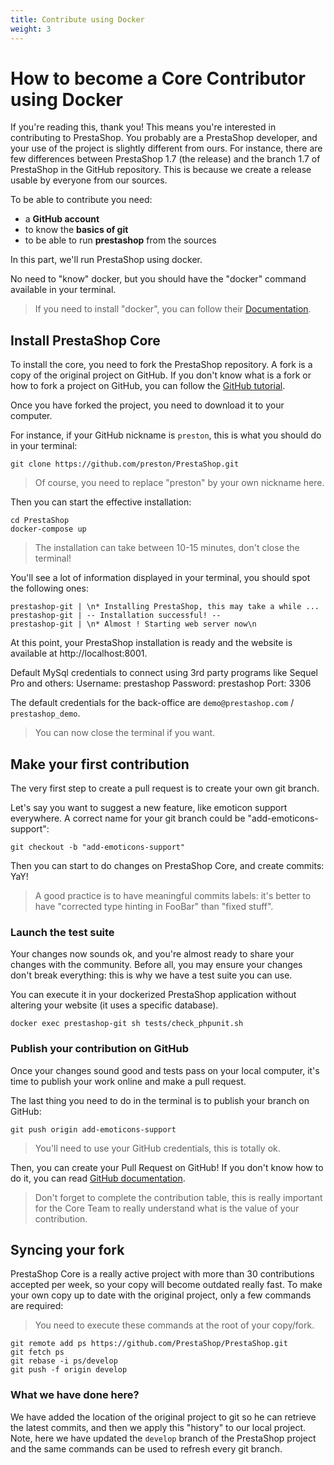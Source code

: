 ```yaml
---
title: Contribute using Docker
weight: 3
---
```


# How to become a Core Contributor using Docker

If you're reading this, thank you! This means you're interested in contributing to PrestaShop.
You probably are a PrestaShop developer, and your use of the project is slightly different from
ours. For instance, there are few differences between PrestaShop 1.7 (the release) and the branch 1.7
of PrestaShop in the GitHub repository. This is because we create a release usable by everyone from our sources.

To be able to contribute you need:

* a **GitHub account**
* to know the **basics of git**
* to be able to run **prestashop** from the sources

In this part, we'll run PrestaShop using docker.

No need to "know" docker, but you should have the "docker" command available in your terminal.

> If you need to install "docker", you can follow their [Documentation](https://docs.docker.com/install/).

## Install PrestaShop Core

To install the core, you need to fork the PrestaShop repository. A fork is a copy of the original project on GitHub.
If you don't know what is a fork or how to fork a project on GitHub, you can follow the [GitHub tutorial](https://help.github.com/articles/fork-a-repo/).

Once you have forked the project, you need to download it to your computer.

For instance, if your GitHub nickname is `preston`, this is what you should do in your terminal:


```
git clone https://github.com/preston/PrestaShop.git
```

> Of course, you need to replace "preston" by your own nickname here.

Then you can start the effective installation:

```
cd PrestaShop
docker-compose up
```

> The installation can take between 10-15 minutes, don't close the terminal!

You'll see a lot of information displayed in your terminal, you should spot the following ones:

```
prestashop-git | \n* Installing PrestaShop, this may take a while ...
prestashop-git | -- Installation successful! --
prestashop-git | \n* Almost ! Starting web server now\n
```

At this point, your PrestaShop installation is ready and the website is available at http://localhost:8001. 

Default MySql credentials to connect using 3rd party programs like Sequel Pro and others:
Username: prestashop
Password: prestashop
Port: 3306

The default credentials for the back-office are `demo@prestashop.com` / `prestashop_demo`.

> You can now close the terminal if you want.

## Make your first contribution

The very first step to create a pull request is to create your own git branch.

Let's say you want to suggest a new feature, like emoticon support everywhere. A correct name for your git branch could be "add-emoticons-support":

```
git checkout -b "add-emoticons-support"
```

Then you can start to do changes on PrestaShop Core, and create commits: YaY!

> A good practice is to have meaningful commits labels: it's better to have "corrected type hinting in FooBar" than "fixed stuff". 

### Launch the test suite

Your changes now sounds ok, and you're almost ready to share your changes with the community.
Before all, you may ensure your changes don't break everything: this is why we have a test suite you can use.

You can execute it in your dockerized PrestaShop application without altering your website (it uses a specific database).

```
docker exec prestashop-git sh tests/check_phpunit.sh
```

### Publish your contribution on GitHub

Once your changes sound good and tests pass on your local computer, it's time to publish your work online and make a pull request.

The last thing you need to do in the terminal is to publish your branch on GitHub:

```
git push origin add-emoticons-support
```

> You'll need to use your GitHub credentials, this is totally ok.

Then, you can create your Pull Request on GitHub! If you don't know how to do it, you can read [GitHub documentation](https://help.github.com/articles/creating-a-pull-request/).

> Don't forget to complete the contribution table, this is really important for the Core Team to really understand what is the value of your contribution.


## Syncing your fork

PrestaShop Core is a really active project with more than 30 contributions accepted per week, so your copy will become outdated
really fast. To make your own copy up to date with the original project, only a few commands are required:

> You need to execute these commands at the root of your copy/fork.

```
git remote add ps https://github.com/PrestaShop/PrestaShop.git
git fetch ps
git rebase -i ps/develop
git push -f origin develop
```

### What we have done here?

We have added the location of the original project to git so he can retrieve the latest commits, and then we apply this "history"
to our local project. Note, here we have updated the `develop` branch of the PrestaShop project and the same commands can be used to refresh every git branch.
